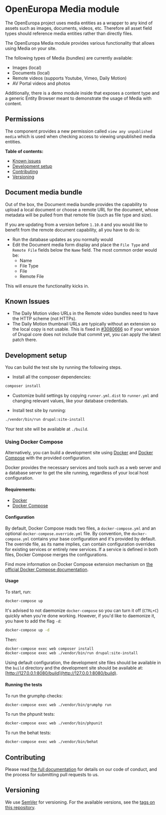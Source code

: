 # OpenEuropa Media module

The OpenEuropa project uses media entities as a wrapper to any kind of assets such as images, documents, videos, etc. Therefore all asset field types should reference
media entities rather than directly files.

The OpenEuropa Media module provides various functionality that allows using Media on your site.

The following types of Media (bundles) are currently available:

* Images (local)
* Documents (local)
* Remote videos (supports Youtube, Vimeo, Daily Motion)
* AV Portal videos and photos

Additionally, there is a demo module inside that exposes a content type and a generic Entity Browser meant to demonstrate the usage of Media with content.

## Permissions

The component provides a new permission called `view any unpublished media` which is used when checking access to viewing unpublished media entities.

**Table of contents:**

- [Known issues](#known-issues)
- [Development setup](#development-setup)
- [Contributing](#contributing)
- [Versioning](#versioning)

## Document media bundle

Out of the box, the Document media bundle provides the capability to upload a local document or choose a remote URL for the document, whose metadata will be pulled from that remote file (such as file type and size).

If you are updating from a version before `1.10.0` and you would like to benefit from the remote document capability, all you have to do is:

* Run the database updates as you normally would
* Edit the Document media form display and place the `File Type` and `Remote File` fields below the `Name` field. The most common order would be:
  * Name
  * File Type
  * File
  * Remote File

This will ensure the functionality kicks in.

## Known Issues

* The Daily Motion video URLs in the Remote video bundles need to have the HTTP scheme (not HTTPs).
* The Daily Motion thumbnail URLs are typically without an extension so the local copy is not usable. This is fixed in [#3080666](https://www.drupal.org/project/drupal/issues/3080666) so if
your version of Drupal core does not include that commit yet, you can apply the latest patch there.

## Development setup

You can build the test site by running the following steps.

* Install all the composer dependencies:

```bash
composer install
```

* Customize build settings by copying `runner.yml.dist` to `runner.yml` and
changing relevant values, like your database credentials.

* Install test site by running:

```bash
./vendor/bin/run drupal:site-install
```

Your test site will be available at `./build`.

### Using Docker Compose

Alternatively, you can build a development site using [Docker](https://www.docker.com/get-docker) and
[Docker Compose](https://docs.docker.com/compose/) with the provided configuration.

Docker provides the necessary services and tools such as a web server and a database server to get the site running,
regardless of your local host configuration.

#### Requirements:

- [Docker](https://www.docker.com/get-docker)
- [Docker Compose](https://docs.docker.com/compose/)

#### Configuration

By default, Docker Compose reads two files, a `docker-compose.yml` and an optional `docker-compose.override.yml` file.
By convention, the `docker-compose.yml` contains your base configuration and it's provided by default.
The override file, as its name implies, can contain configuration overrides for existing services or entirely new
services.
If a service is defined in both files, Docker Compose merges the configurations.

Find more information on Docker Compose extension mechanism on [the official Docker Compose documentation](https://docs.docker.com/compose/extends/).

#### Usage

To start, run:

```bash
docker-compose up
```

It's advised to not daemonize `docker-compose` so you can turn it off (`CTRL+C`) quickly when you're done working.
However, if you'd like to daemonize it, you have to add the flag `-d`:

```bash
docker-compose up -d
```

Then:

```bash
docker-compose exec web composer install
docker-compose exec web ./vendor/bin/run drupal:site-install
```

Using default configuration, the development site files should be available in the `build` directory and the development
site should be available at: [http://127.0.0.1:8080/build](http://127.0.0.1:8080/build).

#### Running the tests

To run the grumphp checks:

```bash
docker-compose exec web ./vendor/bin/grumphp run
```

To run the phpunit tests:

```bash
docker-compose exec web ./vendor/bin/phpunit
```

To run the behat tests:

```bash
docker-compose exec web ./vendor/bin/behat
```

## Contributing

Please read [the full documentation](https://github.com/openeuropa/openeuropa) for details on our code of conduct,
and the process for submitting pull requests to us.

## Versioning

We use [SemVer](http://semver.org/) for versioning. For the available versions,
see the [tags on this repository](https://github.com/openeuropa/oe_media/tags).
